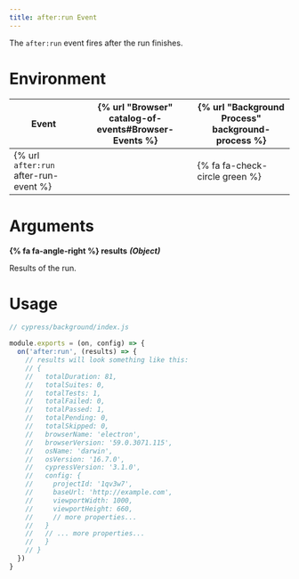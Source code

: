 ```yaml
---
title: after:run Event
---
```


The `after:run` event fires after the run finishes.

# Environment

Event | {% url "Browser" catalog-of-events#Browser-Events %} | {% url "Background Process" background-process %}
--- | --- | ---
{% url `after:run` after-run-event %} | | {% fa fa-check-circle green %}

# Arguments

**{% fa fa-angle-right %} results** ***(Object)***

Results of the run.


# Usage

```javascript
// cypress/background/index.js

module.exports = (on, config) => {
  on('after:run', (results) => {
    // results will look something like this:
    // {
    //   totalDuration: 81,
    //   totalSuites: 0,
    //   totalTests: 1,
    //   totalFailed: 0,
    //   totalPassed: 1,
    //   totalPending: 0,
    //   totalSkipped: 0,
    //   browserName: 'electron',
    //   browserVersion: '59.0.3071.115',
    //   osName: 'darwin',
    //   osVersion: '16.7.0',
    //   cypressVersion: '3.1.0',
    //   config: {
    //     projectId: '1qv3w7',
    //     baseUrl: 'http://example.com',
    //     viewportWidth: 1000,
    //     viewportHeight: 660,
    //     // more properties...
    //   }
    //   // ... more properties...
    //   }
    // }
  })
}
```
